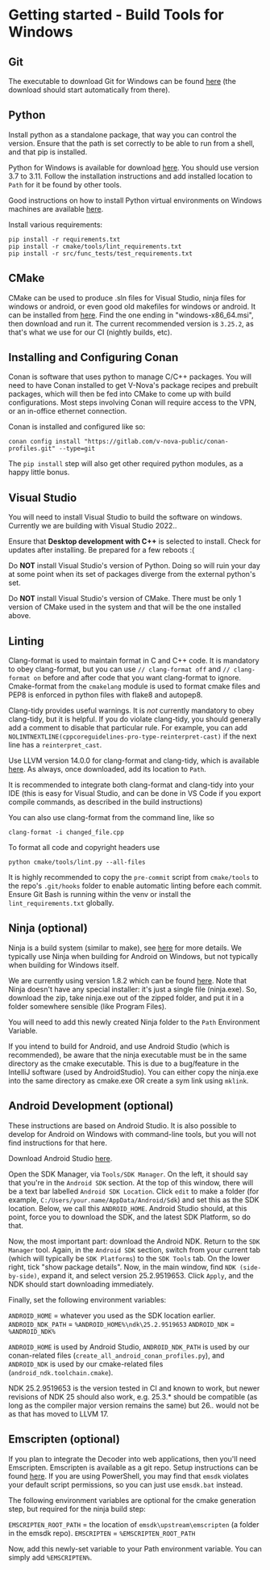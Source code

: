 # Getting started - Build Tools for Windows

## Git

The executable to download Git for Windows can be found [here](https://git-scm.com/download/win) (the download should start automatically from there).

## Python

Install python as a standalone package, that way you can control the version. Ensure that the path is set correctly to be able to run from a shell, and that pip is installed.

Python for Windows is available for download [here](https://www.python.org/downloads/windows/). You should use version 3.7 to 3.11. Follow the installation instructions and add installed location to `Path` for it be found by other tools.

Good instructions on how to install Python virtual environments on Windows machines are available
[here](http://timmyreilly.azurewebsites.net/python-pip-virtualenv-installation-on-windows/).

Install various requirements:

```shell
pip install -r requirements.txt
pip install -r cmake/tools/lint_requirements.txt
pip install -r src/func_tests/test_requirements.txt
```

## CMake

CMake can be used to produce .sln files for Visual Studio, ninja files for windows or android, or even good old makefiles for windows or android. It can be installed from [here](https://github.com/Kitware/CMake/releases). Find the one ending in "windows-x86_64.msi", then download and run it. The current recommended version is `3.25.2`, as that's what we use for our CI (nightly builds, etc).

## Installing and Configuring Conan

Conan is software that uses python to manage C/C++ packages. You will need to have Conan installed to get V-Nova's package recipes and prebuilt packages, which will then be fed into CMake to come up with build configurations. Most steps involving Conan will require access to the VPN, or an in-office ethernet connection.

Conan is installed and configured like so:

```shell
conan config install "https://gitlab.com/v-nova-public/conan-profiles.git" --type=git
```

The `pip install` step will also get other required python modules, as a happy little bonus.

## Visual Studio

You will need to install Visual Studio to build the software on windows. Currently we are building with Visual Studio 2022..

Ensure that **Desktop development with C++** is selected to install. Check for updates after installing. Be prepared for a few reboots :(

Do **NOT** install Visual Studio's version of Python. Doing so will ruin your day at some point when its set of packages diverge from the external python's set.

Do **NOT** install Visual Studio's version of CMake. There must be only 1 version of CMake used in the system and that will be the one installed above.

## Linting

Clang-format is used to maintain format in C and C++ code. It is mandatory to obey clang-format, but you can use `// clang-format off` and `// clang-format on` before and after code that you want clang-format to ignore. Cmake-format from the `cmakelang` module is used to format cmake files and PEP8 is enforced in python files with flake8 and autopep8.

Clang-tidy provides useful warnings. It is *not* currently mandatory to obey clang-tidy, but it is helpful. If you do violate clang-tidy, you should generally add a comment to disable that particular rule. For example, you can add `NOLINTNEXTLINE(cppcoreguidelines-pro-type-reinterpret-cast)` if the next line has a `reinterpret_cast`.

Use LLVM version 14.0.0 for clang-format and clang-tidy, which is available [here](https://github.com/llvm/llvm-project/releases/tag/llvmorg-14.0.0). As always, once downloaded, add its location to `Path`.

It is recommended to integrate both clang-format and clang-tidy into your IDE (this is easy for Visual Studio, and can be done in VS Code if you export compile commands, as described in the build instructions)

You can also use clang-format from the command line, like so

```shell
clang-format -i changed_file.cpp
```

To format all code and copyright headers use

```shell
python cmake/tools/lint.py --all-files
```

It is highly recommended to copy the `pre-commit` script from `cmake/tools` to the repo's `.git/hooks` folder to enable automatic linting before each commit. Ensure Git Bash is running within the venv or install the `lint_requirements.txt` globally.

## Ninja (optional)

Ninja is a build system (similar to make), see [here](https://ninja-build.org/) for more details. We typically use Ninja when building for Android on Windows, but not typically when building for Windows itself.

We are currently using version 1.8.2 which can be found [here](https://github.com/ninja-build/ninja/releases/tag/v1.8.2). Note that Ninja doesn't have any special installer: it's just a single file (ninja.exe). So, download the zip, take ninja.exe out of the zipped folder, and put it in a folder somewhere sensible (like Program Files).

You will need to add this newly created Ninja folder to the `Path` Environment Variable.

If you intend to build for Android, and use Android Studio (which is recommended), be aware that the ninja executable must be in the same directory as the cmake executable. This is due to a bug/feature in the IntelliJ software (used by AndroidStudio). You can either copy the ninja.exe into the same directory as cmake.exe OR create a sym link using `mklink`.

## Android Development (optional)

These instructions are based on Android Studio. It is also possible to develop for Android on Windows with command-line tools, but you will not find instructions for that here.

Download Android Studio [here](https://developer.android.com/studio).

Open the SDK Manager, via `Tools/SDK Manager`. On the left, it should say that you're in the `Android SDK` section. At the top of this window, there will be a text bar labelled `Android SDK Location`. Click `edit` to make a folder (for example, `C:/Users/your.name/AppData/Android/Sdk`) and set this as the SDK location. Below, we call this `ANDROID_HOME`. Android Studio should, at this point, force you to download the SDK, and the latest SDK Platform, so do that.

Now, the most important part: download the Android NDK. Return to the `SDK Manager` tool. Again, in the `Android SDK` section, switch from your current tab (which will typically be `SDK Platforms`) to the `SDK Tools` tab. On the lower right, tick "show package details". Now, in the main window, find `NDK (side-by-side)`, expand it, and select version 25.2.9519653. Click `Apply`, and the NDK should start downloading immediately.

Finally, set the following environment variables:

`ANDROID_HOME` = whatever you used as the SDK location earlier.
`ANDROID_NDK_PATH` = `%ANDROID_HOME%\ndk\25.2.9519653`
`ANDROID_NDK` = `%ANDROID_NDK%`

`ANDROID_HOME` is used by Android Studio, `ANDROID_NDK_PATH` is used by our conan-related files (`create_all_android_conan_profiles.py`), and `ANDROID_NDK` is used by our cmake-related files (`android_ndk.toolchain.cmake`).

NDK 25.2.9519653 is the version tested in CI and known to work, but newer revisions of NDK 25 should also work, e.g. 25.3.* should be compatible (as long as the compiler major version remains the same) but 26.*.* would not be as that has moved to LLVM 17.

## Emscripten (optional)

If you plan to integrate the Decoder into web applications, then you'll need Emscripten. Emscripten is available as a git repo. Setup instructions can be found [here](https://emscripten.org/docs/getting_started/downloads.html). If you are using PowerShell, you may find that `emsdk` violates your default script permissions, so you can just use `emsdk.bat` instead.

The following environment variables are optional for the cmake generation step, but required for the ninja build step:

`EMSCRIPTEN_ROOT_PATH` = the location of `emsdk\upstream\emscripten` (a folder in the emsdk repo).
`EMSCRIPTEN` = `%EMSCRIPTEN_ROOT_PATH`

Now, add this newly-set variable to your Path environment variable. You can simply add `%EMSCRIPTEN%`.
